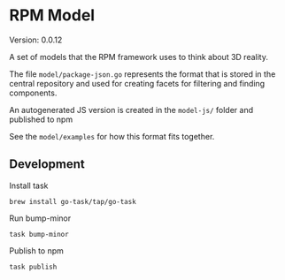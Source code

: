 # RPM Model

Version: 0.0.12

A set of models that the RPM framework uses to think about 3D reality.

The file `model/package-json.go` represents the format that is stored in the central repository and used for creating facets for filtering and finding components.

An autogenerated JS version is created in the `model-js/` folder and published to npm

See the `model/examples` for how this format fits together.

## Development

Install task

`brew install go-task/tap/go-task`

Run bump-minor

`task bump-minor`

Publish to npm

`task publish`
